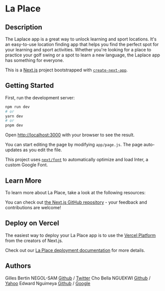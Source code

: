 # La Place

## Description
The Laplace app is a great way to unlock learning and sport locations. It's an easy-to-use location finding app that helps you find the perfect spot for your learning and sport activities. Whether you're looking for a place to practice your golf swing or a spot to learn a new language, the Laplace app has something for everyone.

This is a [Next.js](https://nextjs.org/) project bootstrapped with [`create-next-app`](https://github.com/vercel/next.js/tree/canary/packages/create-next-app).

## Getting Started

First, run the development server:

```bash
npm run dev
# or
yarn dev
# or
pnpm dev
```

Open [http://localhost:3000](http://localhost:3000) with your browser to see the result.

You can start editing the page by modifying `app/page.js`. The page auto-updates as you edit the file.

This project uses [`next/font`](https://nextjs.org/docs/basic-features/font-optimization) to automatically optimize and load Inter, a custom Google Font.

## Learn More

To learn more about La Place, take a look at the following resources:



You can check out [the Next.js GitHub repository](https://github.com/vercel/next.js/) - your feedback and contributions are welcome!

## Deploy on Vercel

The easiest way to deploy your La Place app is to use the [Vercel Platform](https://vercel.com/new?utm_medium=default-template&filter=next.js&utm_source=create-next-app&utm_campaign=create-next-app-readme) from the creators of Next.js.

Check out our [La Place deployment documentation](https://a-lx-portfolio-project-la-place.vercel.app/) for more details.

## Authors
Gilles Bertin NEGOL-SAM [Github](https://github.com/Samydulait) / [Twitter](https://twitter.com/negolsam)
Cho Bella NGUEKWI [Github](https://github.com/cho219Bella) / [Yahoo](https://yahoo.com/cho219bella)
Edward Nguimeya [Github](http://github.com/tobikiller) / [Google](https://gmail.com/edunge20)
